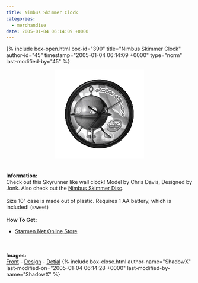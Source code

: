 ```yaml
---
title: Nimbus Skimmer Clock
categories:
  - merchandise
date: 2005-01-04 06:14:09 +0000
---
```

{% include box-open.html box-id="390" title="Nimbus Skimmer Clock" author-id="45" timestamp="2005-01-04 06:14:09 +0000" type="norm" last-modified-by="45" %}
	<center>
	<img src="/merchandise/images/smn_nsc_title.png" border="0" alt="Nimbus Skimmer Clock" />
	</center>
	<br /><br />
	<b>Information:</b>
	<br />
	Check out this Skyrunner like wall clock! Model by Chris Davis, Designed by Jonk. 
	Also check out the <a href="http://www.starmen.net/merchandise/smn/nsdisc.php">Nimbus Skimmer Disc</a>.
	<br /><br />
	Size 10" case is made out of plastic. Requires 1 AA battery, which is included! (sweet) 
	<br /><br />
	<b>How To Get:</b>
	<br />
	<ul>
	<li><a href="http://www.cafeshops.com/starmen.8749897">Starmen.Net Online Store</a></li>
	</ul>
	<br /><br />
	<b>Images:</b>
	<br />
	<a href="/merchandise/images/smn_nsc_front.jpg">Front</a> - <a href="/merchandise/images/smn_nsc_design.jpg">Design</a> - <a href="/merchandise/images/smn_cd.jpg">Detial</a>
{% include box-close.html author-name="ShadowX" last-modified-on="2005-01-04 06:14:28 +0000" last-modified-by-name="ShadowX" %}
